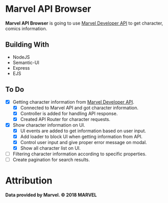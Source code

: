 # Marvel API Browser
**Marvel API Browser** is going to use [Marvel Developer API](https://developer.marvel.com/) to get character, comics information.

## Building With
- NodeJS
- Semantic-UI
- Express
- EJS

## To Do
- [x] Getting character information from [Marvel Developer API](https://developer.marvel.com/).
    - [x] Connected to Marvel API and got character information.
    - [x] Controller is added for handling API response.
    - [x] Created API Router for character requests.
- [x] Show character information on UI.
    - [x] UI events are added to get information based on user input.
    - [x] Add loader to block UI when getting information from API.
    - [x] Control user input and give proper error message on modal.
    - [x] Show all character list on UI.
- [ ] Filtering character information according to specific properties.
- [ ] Create pagination for search results.

# Attribution
**Data provided by Marvel. © 2018 MARVEL**